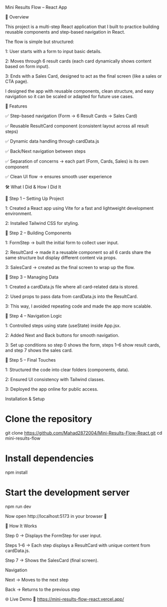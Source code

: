 Mini Results Flow – React App

📌 Overview

This project is a multi-step React application that I built to practice building reusable components and step-based navigation in React.

The flow is simple but structured:

1: User starts with a form to input basic details.

2: Moves through 6 result cards (each card dynamically shows content based on form input).

3: Ends with a Sales Card, designed to act as the final screen (like a sales or CTA page).

I designed the app with reusable components, clean structure, and easy navigation so it can be scaled or adapted for future use cases.

🚀 Features

✅ Step-based navigation (Form → 6 Result Cards → Sales Card)

✅ Reusable ResultCard component (consistent layout across all result steps)

✅ Dynamic data handling through cardData.js

✅ Back/Next navigation between steps

✅ Separation of concerns → each part (Form, Cards, Sales) is its own component

✅ Clean UI flow → ensures smooth user experience

🛠️ What I Did & How I Did It

🔹 Step 1 – Setting Up Project

1: Created a React app using Vite for a fast and lightweight development environment.

2: Installed Tailwind CSS for styling.

🔹 Step 2 – Building Components

1: FormStep → built the initial form to collect user input.

2: ResultCard → made it a reusable component so all 6 cards share the same structure but display different content via props.

3: SalesCard → created as the final screen to wrap up the flow.

🔹 Step 3 – Managing Data

1: Created a cardData.js file where all card-related data is stored.

2: Used props to pass data from cardData.js into the ResultCard.

3: This way, I avoided repeating code and made the app more scalable.

🔹 Step 4 – Navigation Logic

1: Controlled steps using state (useState) inside App.jsx.

2: Added Next and Back buttons for smooth navigation.

3: Set up conditions so step 0 shows the form, steps 1–6 show result cards, and step 7 shows the sales card.

🔹 Step 5 – Final Touches

1: Structured the code into clear folders (components, data).

2: Ensured UI consistency with Tailwind classes.

3: Deployed the app online for public access.

Installation & Setup

# Clone the repository
git clone https://github.com/Mahad2872004/Mini-Results-Flow-React.git
cd mini-results-flow

# Install dependencies
npm install

# Start the development server
npm run dev


Now open http://localhost:5173
 in your browser 🚀

🧩 How It Works

Step 0 → Displays the FormStep for user input.

Steps 1–6 → Each step displays a ResultCard with unique content from cardData.js.

Step 7 → Shows the SalesCard (final screen).

Navigation

Next → Moves to the next step


Back → Returns to the previous step

🌐 Live Demo
🔗 https://mini-results-flow-react.vercel.app/
